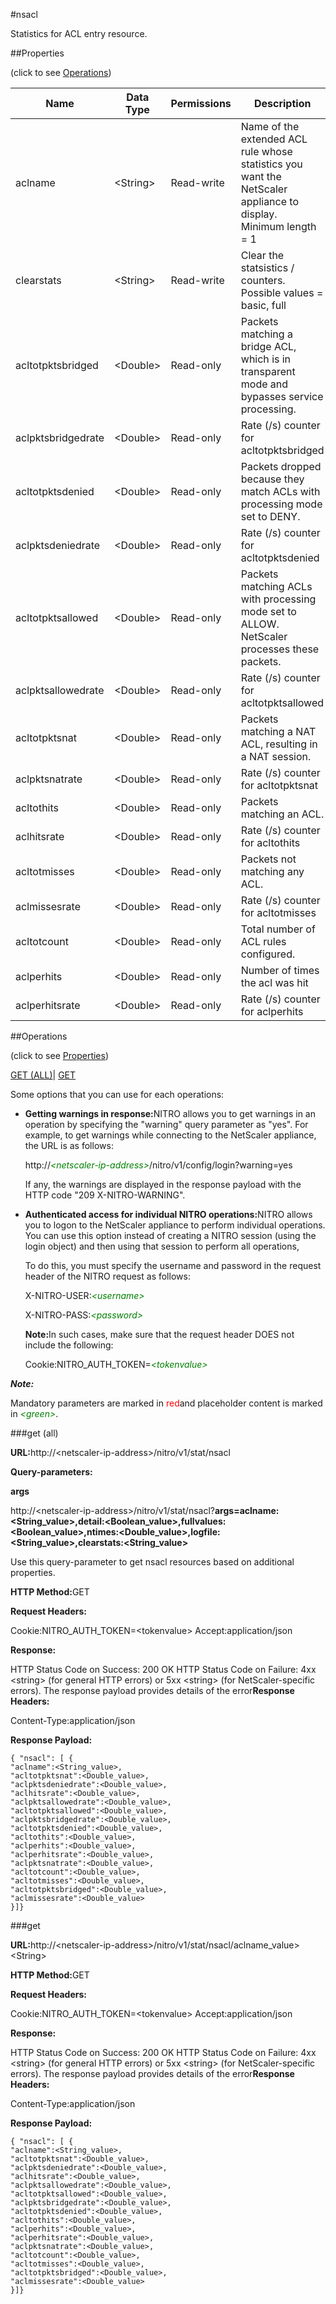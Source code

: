 #nsacl

Statistics for ACL entry resource.


##Properties 
<span>(click to see [Operations](#opera))</span>


<table><thead><tr><th>Name</th><th>Data Type</th><th>Permissions</th><th>Description</th></tr></thead><tbody><tr><td>aclname</td><td>&lt;String></td><td>Read-write</td><td>Name of the extended ACL rule whose statistics you want the NetScaler appliance to display.<br>Minimum length = 1</td></tr><tr><td>clearstats</td><td>&lt;String></td><td>Read-write</td><td>Clear the statsistics / counters.<br>Possible values = basic, full</td></tr><tr><td>acltotpktsbridged</td><td>&lt;Double></td><td>Read-only</td><td>Packets matching a bridge ACL, which is in transparent mode and bypasses service processing.</td></tr><tr><td>aclpktsbridgedrate</td><td>&lt;Double></td><td>Read-only</td><td>Rate (/s) counter for acltotpktsbridged</td></tr><tr><td>acltotpktsdenied</td><td>&lt;Double></td><td>Read-only</td><td>Packets dropped because they match ACLs with processing mode set to DENY.</td></tr><tr><td>aclpktsdeniedrate</td><td>&lt;Double></td><td>Read-only</td><td>Rate (/s) counter for acltotpktsdenied</td></tr><tr><td>acltotpktsallowed</td><td>&lt;Double></td><td>Read-only</td><td>Packets matching ACLs with processing mode set to ALLOW. NetScaler processes these packets.</td></tr><tr><td>aclpktsallowedrate</td><td>&lt;Double></td><td>Read-only</td><td>Rate (/s) counter for acltotpktsallowed</td></tr><tr><td>acltotpktsnat</td><td>&lt;Double></td><td>Read-only</td><td>Packets matching a NAT ACL, resulting in a NAT session.</td></tr><tr><td>aclpktsnatrate</td><td>&lt;Double></td><td>Read-only</td><td>Rate (/s) counter for acltotpktsnat</td></tr><tr><td>acltothits</td><td>&lt;Double></td><td>Read-only</td><td>Packets matching an ACL.</td></tr><tr><td>aclhitsrate</td><td>&lt;Double></td><td>Read-only</td><td>Rate (/s) counter for acltothits</td></tr><tr><td>acltotmisses</td><td>&lt;Double></td><td>Read-only</td><td>Packets not matching any ACL.</td></tr><tr><td>aclmissesrate</td><td>&lt;Double></td><td>Read-only</td><td>Rate (/s) counter for acltotmisses</td></tr><tr><td>acltotcount</td><td>&lt;Double></td><td>Read-only</td><td>Total number of ACL rules configured.</td></tr><tr><td>aclperhits</td><td>&lt;Double></td><td>Read-only</td><td>Number of times the acl was hit</td></tr><tr><td>aclperhitsrate</td><td>&lt;Double></td><td>Read-only</td><td>Rate (/s) counter for aclperhits</td></tr></tbody></table>
##Operations 
<span>(click to see [Properties](#prope))</span>


[GET (ALL)](#get-)| [GET]()


Some options that you can use for each operations:
<ul><li><p><b>Getting warnings in response:</b>NITRO allows you to get warnings in an operation by specifying the "warning" query parameter as "yes". For example, to get warnings while connecting to the NetScaler appliance, the URL is as follows:</p><p>http://<span style="color:green;font-style:italic;">&lt;netscaler-ip-address&gt;</span>/nitro/v1/config/login?warning=yes</p><p>If any, the warnings are displayed in the response payload with the HTTP code "209 X-NITRO-WARNING".</p></li><li><p><b>Authenticated access for individual NITRO operations:</b>NITRO allows you to logon to the NetScaler appliance to perform individual operations. You can use this option instead of creating a NITRO session (using the login object) and then using that session to perform all operations,</p><p>To do this, you must specify the username and password in the request header of the NITRO request as follows:</p><p>X-NITRO-USER:<span style="color:green;font-style:italic;">&lt;username&gt;</span></p><p>X-NITRO-PASS:<span style="color:green;font-style:italic;">&lt;password&gt;</span></p><p><b>Note:</b>In such cases, make sure that the request header DOES not include the following:</p><p>Cookie:NITRO_AUTH_TOKEN=<span style="color:green;font-style:italic;">&lt;tokenvalue&gt;</span></p></li></ul>



***Note:*** 
Mandatory parameters are marked in <span style="color:#FF0000;">red</span>and placeholder content is marked in <span style="color:green;font-style:italic">&lt;green&gt;</span>.

###get (all)



<b>URL:</b>http://&lt;netscaler-ip-address&gt;/nitro/v1/stat/nsacl
<b>Query-parameters:</b>
<b>args</b>
http://&lt;netscaler-ip-address&gt;/nitro/v1/stat/nsacl?<b>args=aclname:&lt;String_value&gt;,detail:&lt;Boolean_value&gt;,fullvalues:&lt;Boolean_value&gt;,ntimes:&lt;Double_value&gt;,logfile:&lt;String_value&gt;,clearstats:&lt;String_value&gt;</b>
Use this query-parameter to get nsacl resources based on additional properties.



<b>HTTP Method:</b>GET
<b>Request Headers:</b>

Cookie:NITRO_AUTH_TOKEN=&lt;tokenvalue&gt;Accept:application/json

<b>Response:</b>
HTTP Status Code on Success: 200 OKHTTP Status Code on Failure: 4xx &lt;string&gt; (for general HTTP errors) or 5xx &lt;string&gt; (for NetScaler-specific errors). The response payload provides details of the error<b>Response Headers:</b>

Content-Type:application/json

<b>Response Payload: </b>```{ "nsacl": [ {"aclname":<String_value>,"acltotpktsnat":<Double_value>,"aclpktsdeniedrate":<Double_value>,"aclhitsrate":<Double_value>,"aclpktsallowedrate":<Double_value>,"acltotpktsallowed":<Double_value>,"aclpktsbridgedrate":<Double_value>,"acltotpktsdenied":<Double_value>,"acltothits":<Double_value>,"aclperhits":<Double_value>,"aclperhitsrate":<Double_value>,"aclpktsnatrate":<Double_value>,"acltotcount":<Double_value>,"acltotmisses":<Double_value>,"acltotpktsbridged":<Double_value>,"aclmissesrate":<Double_value>}]}```



###get



<b>URL:</b>http://&lt;netscaler-ip-address&gt;/nitro/v1/stat/nsacl/aclname_value&gt;&lt;String&gt;
<b>HTTP Method:</b>GET
<b>Request Headers:</b>

Cookie:NITRO_AUTH_TOKEN=&lt;tokenvalue&gt;Accept:application/json

<b>Response:</b>
HTTP Status Code on Success: 200 OKHTTP Status Code on Failure: 4xx &lt;string&gt; (for general HTTP errors) or 5xx &lt;string&gt; (for NetScaler-specific errors). The response payload provides details of the error<b>Response Headers:</b>

Content-Type:application/json

<b>Response Payload: </b>```{ "nsacl": [ {"aclname":<String_value>,"acltotpktsnat":<Double_value>,"aclpktsdeniedrate":<Double_value>,"aclhitsrate":<Double_value>,"aclpktsallowedrate":<Double_value>,"acltotpktsallowed":<Double_value>,"aclpktsbridgedrate":<Double_value>,"acltotpktsdenied":<Double_value>,"acltothits":<Double_value>,"aclperhits":<Double_value>,"aclperhitsrate":<Double_value>,"aclpktsnatrate":<Double_value>,"acltotcount":<Double_value>,"acltotmisses":<Double_value>,"acltotpktsbridged":<Double_value>,"aclmissesrate":<Double_value>}]}```



